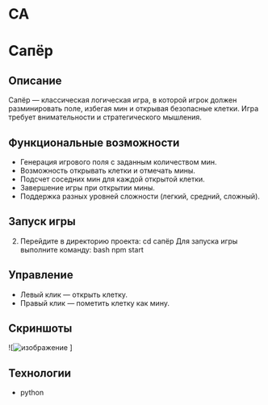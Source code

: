 # CA
# Сапёр

## Описание
Сапёр — классическая логическая игра, в которой игрок должен разминировать поле, избегая мин и открывая безопасные клетки. Игра требует внимательности и стратегического мышления.

## Функциональные возможности
- Генерация игрового поля с заданным количеством мин.
- Возможность открывать клетки и отмечать мины.
- Подсчет соседних мин для каждой открытой клетки.
- Завершение игры при открытии мины.
- Поддержка разных уровней сложности (легкий, средний, сложный).

## Запуск игры
2. Перейдите в директорию проекта:
   cd сапёр
Для запуска игры выполните команду:
   bash
   npm start

## Управление
- Левый клик — открыть клетку.
- Правый клик — пометить клетку как мину.


## Скриншоты
![![изображение](https://github.com/user-attachments/assets/1aabfd8f-9e90-4f04-9d5f-ce10555c345d)
]

## Технологии
- python
